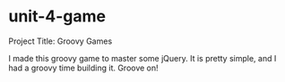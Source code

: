 # unit-4-game

Project Title: Groovy Games

I made this groovy game to master some jQuery. 
It is pretty simple, and I had a groovy time building it. 
Groove on!
